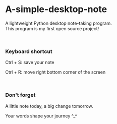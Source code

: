 # A-simple-desktop-note
A lightweight Python desktop note-taking program.  
This program is my first open source project!  

<br>

### Keyboard shortcut
<p> Ctrl + S: save your note </p>
<p> Ctrl + R: move right bottom corner of the screen </p>

<br>

### Don't forget
<p> A little note today, a big change tomorrow. </p>
<p> Your words shape your journey ^_^ </p>
